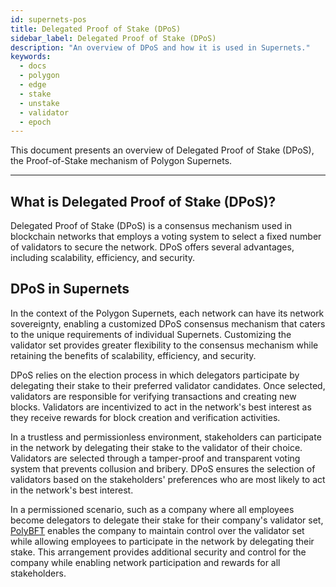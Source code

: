 ```yaml
---
id: supernets-pos
title: Delegated Proof of Stake (DPoS)
sidebar_label: Delegated Proof of Stake (DPoS)
description: "An overview of DPoS and how it is used in Supernets."
keywords:
  - docs
  - polygon
  - edge
  - stake
  - unstake
  - validator
  - epoch
---
```


This document presents an overview of Delegated Proof of Stake (DPoS), the Proof-of-Stake mechanism of Polygon Supernets.

---

## What is Delegated Proof of Stake (DPoS)?

Delegated Proof of Stake (DPoS) is a consensus mechanism used in blockchain networks that employs a voting system to select a fixed number of validators to secure the network. DPoS offers several advantages, including scalability, efficiency, and security.

## DPoS in Supernets

In the context of the Polygon Supernets, each network can have its network sovereignty, enabling a customized DPoS consensus mechanism that caters to the unique requirements of individual Supernets. Customizing the validator set provides greater flexibility to the consensus mechanism while retaining the benefits of scalability, efficiency, and security.

DPoS relies on the election process in which delegators participate by delegating their stake to their preferred validator candidates. Once selected, validators are responsible for verifying transactions and creating new blocks. Validators are incentivized to act in the network's best interest as they receive rewards for block creation and verification activities.

In a trustless and permissionless environment, stakeholders can participate in the network by delegating their stake to the validator of their choice. Validators are selected through a tamper-proof and transparent voting system that prevents collusion and bribery. DPoS ensures the selection of validators based on the stakeholders' preferences who are most likely to act in the network's best interest.

In a permissioned scenario, such as a company where all employees become delegators to delegate their stake for their company's validator set, [PolyBFT](/docs/supernets/design/consensus/polybft/polybft-overview) enables the company to maintain control over the validator set while allowing employees to participate in the network by delegating their stake. This arrangement provides additional security and control for the company while enabling network participation and rewards for all stakeholders.
